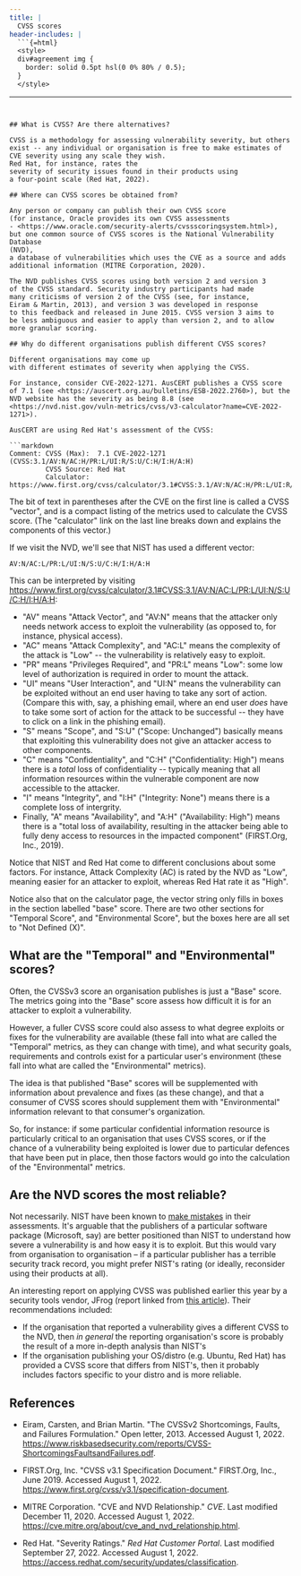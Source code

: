 ```yaml
---
title: |
  CVSS scores
header-includes: |
  ```{=html}
  <style>
  div#agreement img {
    border: solid 0.5pt hsl(0 0% 80% / 0.5);
  }
  </style>
  ```  
---
```


## What is CVSS? Are there alternatives?

CVSS is a methodology for assessing vulnerability severity, but others
exist -- any individual or organisation is free to make estimates of
CVE severity using any scale they wish.
Red Hat, for instance, rates the
severity of security issues found in their products using
a four-point scale (Red Hat, 2022).

## Where can CVSS scores be obtained from?

Any person or company can publish their own CVSS score
(for instance, Oracle provides its own CVSS assessments
- <https://www.oracle.com/security-alerts/cvssscoringsystem.html>),
but one common source of CVSS scores is the National Vulnerability Database
(NVD),
a database of vulnerabilities which uses the CVE as a source and adds
additional information (MITRE Corporation, 2020).

The NVD publishes CVSS scores using both version 2 and version 3
of the CVSS standard. Security industry participants had made
many criticisms of version 2 of the CVSS (see, for instance,
Eiram & Martin, 2013), and version 3 was developed in response
to this feedback and released in June 2015. CVSS version 3 aims to
be less ambiguous and easier to apply than version 2, and to allow
more granular scoring.

## Why do different organisations publish different CVSS scores?

Different organisations may come up
with different estimates of severity when applying the CVSS.

For instance, consider CVE-2022-1271. AusCERT publishes a CVSS score
of 7.1 (see <https://auscert.org.au/bulletins/ESB-2022.2760>), but the
NVD website has the severity as being 8.8 (see
<https://nvd.nist.gov/vuln-metrics/cvss/v3-calculator?name=CVE-2022-1271>).

AusCERT are using Red Hat's assessment of the CVSS:

```markdown
Comment: CVSS (Max):  7.1 CVE-2022-1271 (CVSS:3.1/AV:N/AC:H/PR:L/UI:R/S:U/C:H/I:H/A:H)
         CVSS Source: Red Hat
         Calculator:  https://www.first.org/cvss/calculator/3.1#CVSS:3.1/AV:N/AC:H/PR:L/UI:R/S:U/C:H/I:H/A:H
```

The bit of text in parentheses after the CVE on the first line is called
a CVSS "vector", and is a compact listing of the metrics used to
calculate the CVSS score.
(The "calculator" link on the last line breaks down and explains
the components of this vector.)

If we visit the NVD, we'll see that NIST has
used a different vector:

```
AV:N/AC:L/PR:L/UI:N/S:U/C:H/I:H/A:H
```

This can
be interpreted by visiting
<https://www.first.org/cvss/calculator/3.1#CVSS:3.1/AV:N/AC:L/PR:L/UI:N/S:U/C:H/I:H/A:H>:

- "AV" means "Attack Vector", and "AV:N" means that
  the attacker only needs network access to exploit
  the vulnerability (as opposed to, for instance, physical access).
- "AC" means "Attack Complexity", and "AC:L" means the
  complexity of the attack is "Low" -- the vulnerability is relatively
  easy to exploit.
- "PR" means "Privileges Required", and "PR:L" means "Low":
  some low level of authorization is required in order to mount the attack.
- "UI" means "User Interaction", and "UI:N" means the
  vulnerability can be exploited without an end user having
  to take any sort of action. (Compare this with, say, a phishing
  email, where an end user *does*
  have to take some sort of action for the attack to be successful --
  they have to click on a link in the phishing email).
- "S" means "Scope", and "S:U" ("Scope: Unchanged") basically means that
  exploiting this vulnerability does not give an attacker access
  to other components.
- "C" means "Confidentiality", and "C:H" ("Confidentiality: High") means
  there is a *total* loss of confidentiality -- typically meaning that
  all information resources within the vulnerable component are now
  accessible to the attacker.
- "I" means "Integrity", and "I:H" ("Integrity: None") means there is
  a complete loss of intergrity.
- Finally, "A" means "Availability", and "A:H" ("Availability: High")
  means there is a "total loss of availability, resulting in the attacker
  being able to fully deny access to resources in the impacted component"
  (FIRST.Org, Inc., 2019).

Notice that NIST and Red Hat come to different conclusions about
some factors.
For instance, Attack Complexity (AC) is rated by the NVD
as "Low", meaning easier for an attacker to exploit, whereas Red Hat
rate it as "High".

Notice also that on the calculator page, the vector string only
fills in boxes in the section labelled "base" score. There
are two other sections for "Temporal Score", and "Environmental Score",
but the boxes here are all set to "Not Defined (X)".

## What are the "Temporal" and "Environmental" scores?

Often, the CVSSv3 score an organisation publishes
is just a "Base" score.
The metrics going into the "Base" score assess how difficult it is for an attacker
to exploit a vulnerability.

However, a fuller CVSS score could also
assess to what degree exploits or fixes for the vulnerability
are available (these fall into what are called the "Temporal"
metrics, as they can change with time),
and what security goals, requirements and controls
exist for a particular user's environment (these fall into
what are called the "Environmental" metrics).

The idea is that published "Base" scores will be supplemented
with information about prevalence and fixes
(as these change), and that
a consumer of CVSS scores should supplement them
with "Environmental" information relevant to that consumer's organization.

So, for instance: if some particular confidential information resource
is particularly critical to an organisation that uses
CVSS scores, or if the chance of a vulnerability
being exploited is lower due to particular defences that have
been put in place, then those factors would go into the
calculation of the "Environmental" metrics.


## Are the NVD scores the most reliable?

Not necessarily.
NIST have been known to [make mistakes][nist-mistakes] in their assessments.
It's arguable
that the publishers of a particular software package (Microsoft, say) are better positioned than
NIST to understand how severe a vulnerability is and how easy it is to exploit. But this would vary from
organisation to organisation – if a particular publisher has a terrible security track record, you
might prefer NIST's rating (or ideally, reconsider using their products
at all).

An interesting report on applying
CVSS was published earlier this year by a security tools vendor, JFrog (report linked from
[this article][art]). Their recommendations included:

- If the organisation that reported a vulnerability gives a different CVSS
  to the NVD, then *in general* the reporting organisation's score is
  probably the result of a more in-depth analysis than NIST's
- If the organisation publishing your OS/distro (e.g. Ubuntu, Red Hat) has provided a CVSS score
  that differs from NIST's, then it probably includes factors specific
  to your distro and is more reliable.

[art]: https://portswigger.net/daily-swig/cvss-system-criticized-for-failure-to-address-real-world-impact
[nist-mistakes]: https://vulncheck.com/blog/cvss-accuracy-issues


## References

- Eiram, Carsten, and Brian Martin. "The CVSSv2 Shortcomings,
  Faults, and Failures Formulation." Open letter, 2013. Accessed August 1, 2022.
  <https://www.riskbasedsecurity.com/reports/CVSS-ShortcomingsFaultsandFailures.pdf>.

- FIRST.Org, Inc. "CVSS v3.1 Specification Document." FIRST.Org, Inc., June 2019. Accessed August 1, 2022.
  <https://www.first.org/cvss/v3.1/specification-document>.

- MITRE Corporation. "CVE and NVD Relationship." *CVE*. Last modified
  December 11, 2020. Accessed August 1, 2022.
  <https://cve.mitre.org/about/cve_and_nvd_relationship.html>.

- Red Hat. "Severity Ratings." *Red Hat Customer Portal*. Last modified
  September 27, 2022. Accessed August 1, 2022.
  <https://access.redhat.com/security/updates/classification>.



<!-- vim: syntax=markdown tw=72 smartindent :
-->
